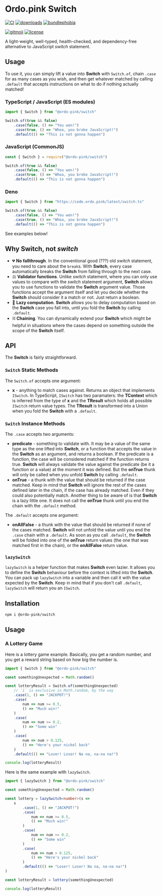 # Ordo.pink Switch

[![CI](https://github.com/ordo-pink/ordo/actions/workflows/ci.yml/badge.svg)](https://github.com/ordo-pink/ordo/actions/workflows/ci.yml)
[![downloads](https://img.shields.io/npm/dt/@ordo-pink/switch?style=flat)](https://www.npmjs.com/package/@ordo-pink/switch)
[![bundlephobia](https://img.shields.io/bundlephobia/min/@ordo-pink/switch?style=flat)](https://bundlephobia.com/package/@ordo-pink/switch)

[![gitmoji](https://img.shields.io/badge/gitmoji-%20😜%20😍-FFDD67.svg)](https://gitmoji.carloscuesta.me/)
[![license](https://img.shields.io/github/license/ordo-pink/ordo)](https://github.com/ordo-pink/ordo)

A light-weight, well-typed, health-checked, and dependency-free alternative to
JavaScript _switch_ statement.

## Usage

To use it, you can simply lift a value into **Switch** with `Switch.of`, chain
`.case` for as many cases as you wish, and then get whatever matched by calling
`.default` that accepts instructions on what to do if nothing actually matched!

### TypeScript / JavaScript (ES modules)

```typescript
import { Switch } from "@ordo-pink/switch"

Switch.of(true && false)
	.case(false, () => "You won!")
	.case(true, () => "Whoa, you broke JavaScript!")
	.default(() => "This is not gonna happen")
```

### JavaScript (CommonJS)

```javascript
const { Switch } = require("@ordo-pink/switch")

Switch.of(true && false)
	.case(false, () => "You won!")
	.case(true, () => "Whoa, you broke JavaScript!")
	.default(() => "This is not gonna happen")
```

### Deno

```typescript
import { Switch } from "https://code.ordo.pink/latest/switch.ts"

Switch.of(true && false)
	.case(false, () => "You won!")
	.case(true, () => "Whoa, you broke JavaScript!")
	.default(() => "This is not gonna happen")
```

See examples below!

## Why **Switch**, not _switch_

- 💔 **No fallthrough**. In the conventional good (???) old _switch_ statement,
  you need to care about the `break`s. With **Switch**, every case automatically
  breaks the **Switch** from falling through to the next case.
- ⚖ **Validator functions**. Unlike _switch_ statement, where you can only use
  values to compare with the _switch_ statement argument, **Switch** allows you
  to use functions to validate the **Switch** argument value. Those functions
  accept the argument itself and let you decide whether the **Switch** should
  consider it a match or not. Just return a boolean.
- 🦥 **Lazy computation**. **Switch** allows you to delay computation based on
  the **Switch** case you fall into, until you fold the **Switch** by calling
  `.default`.
- ⛓ **Chaining**. You can dynamically extend your **Switch** which might be
  helpful in situations where the cases depend on something outside the scope of
  the **Switch** itself.

## API

The **Switch** is fairly straightforward.

### `Switch` Static Methods

The `Switch.of` accepts one argument:

- **x** - anything to match cases against. Returns an object that implements
  `ISwitch`. In TypeScript, `ISwitch` has two paramaters: the **TContext** which
  is inferred from the type of **x** and the **TResult** which holds all
  possible `ISwitch` return value types. The **TResult** is transformed into a
  Union when you fold the **Switch** with a `.default`.

### `Switch` Instance Methods

The `.case` accepts two arguments:

- **predicate** - something to validate with. It may be a value of the same type
  as the one lifted into **Switch**, or a function that accepts the value in the
  **Switch** as an argument, and returns a boolean. If the predicate is a
  function, the case will be considered matched if the function returns true.
  **Switch** will always validate the value against the predicate (be it a
  function or a value) at the moment it was defined. But the **onTrue** thunk
  will only be called when you unfold **Switch** by calling `.default`.
- **onTrue** - a thunk with the value that should be returned if the case
  matched. Keep in mind that **Switch** will ignore the rest of the cases
  defined later in the chain, if the case has already matched. Even if they
  could also potentially match. Another thing to be aware of is that **Switch**
  is a lazy little one. It does not call the **onTrue** thunk until you end the
  chain with the `.default` method.

The `.default` accepts one argument:

- **onAllFalse** - a thunk with the value that should be returned if none of the
  cases matched. **Switch** will not unfold the value until you end the `.case`
  chain with a `.default`. As soon as you call `.default`, the **Switch** will
  be folded into one of the **onTrue** return values (the one that was matched
  first in the chain), or the **onAllFalse** return value.

### `lazySwitch`

`lazySwitch` is a helper function that makes **Switch** even lazier. It allows
you to define the **Switch** behaviour before the context is lifted into the
**Switch**. You can pack up `lazySwitch` into a variable and then call it with
the value expected by the **Switch**. Keep in mind that if you don't call
`.default`, `lazySwitch` will return you an `ISwitch`.

## Installation

```sh
npm i @ordo-pink/switch
```

## Usage

### A Lottery Game

Here is a lottery game example. Basically, you get a random number, and you get
a reward string based on how big the number is.

```typescript
import { Switch } from "@ordo-pink/switch"

const somethingUnexpected = Math.random()

const lotteryResult = Switch.of(somethingUnexpected)
	// `1` is exclusive in Math.random, by the way
	.case(1, () => "JACKPOT!")
	.case(
		num => num >= 0.5,
		() => "Much win!"
	)
	.case(
		num => num >= 0.2,
		() => "Some win"
	)
	.case(
		num => num > 0.125,
		() => "Here's your nickel back"
	)
	.default(() => "Loser! Loser! Na na, na-na na!")

console.log(lotteryResult)
```

Here is the same example with `lazySwitch`.

```typescript
import { lazySwitch } from "@ordo-pink/switch"

const somethingUnexpected = Math.random()

const lottery = lazySwitch<number>(s =>
	s
		.case(1, () => "JACKPOT!")
		.case(
			num => num >= 0.5,
			() => "Much win!"
		)
		.case(
			num => num >= 0.2,
			() => "Some win"
		)
		.case(
			num => num > 0.125,
			() => "Here's your nickel back"
		)
		.default(() => "Loser! Loser! Na na, na-na na!")
)

const lotteryResult = lottery(somethingUnexpected)

console.log(lotteryResult)
```
